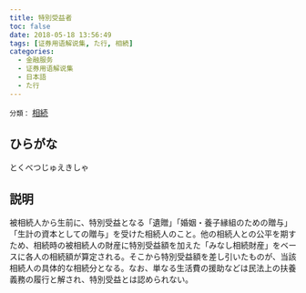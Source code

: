 ```yaml
---
title: 特別受益者
toc: false
date: 2018-05-18 13:56:49
tags: [证券用语解说集, た行, 相続]
categories:
  - 金融服务
  - 证券用语解说集
  - 日本語
  - た行
---
```


`分類：` [相続](/tags/相続/)

## ひらがな

とくべつじゅえきしゃ

## 説明

被相続人から生前に、特別受益となる「遺贈」「婚姻・養子縁組のための贈与」「生計の資本としての贈与」を受けた相続人のこと。他の相続人との公平を期すため、相続時の被相続人の財産に特別受益額を加えた「みなし相続財産」をベースに各人の相続額が算定される。そこから特別受益額を差し引いたものが、当該相続人の具体的な相続分となる。なお、単なる生活費の援助などは民法上の扶養義務の履行と解され、特別受益とは認められない。
